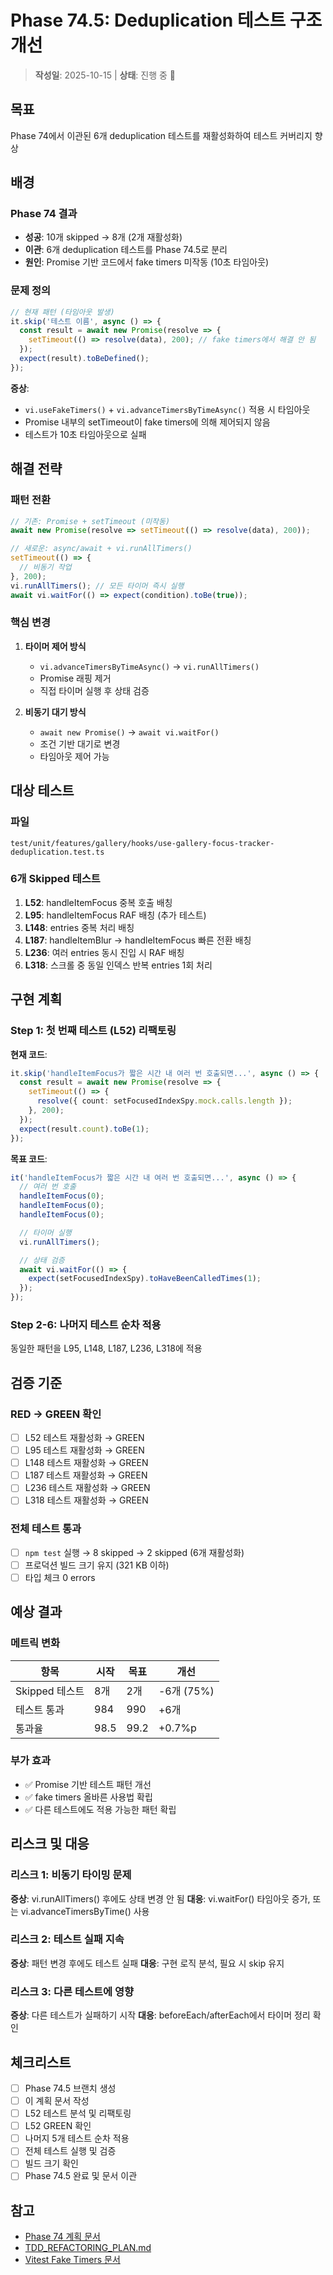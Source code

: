 # Phase 74.5: Deduplication 테스트 구조 개선

> **작성일**: 2025-10-15 | **상태**: 진행 중 🔄

## 목표

Phase 74에서 이관된 6개 deduplication 테스트를 재활성화하여 테스트 커버리지 향상

## 배경

### Phase 74 결과

- **성공**: 10개 skipped → 8개 (2개 재활성화)
- **이관**: 6개 deduplication 테스트를 Phase 74.5로 분리
- **원인**: Promise 기반 코드에서 fake timers 미작동 (10초 타임아웃)

### 문제 정의

```typescript
// 현재 패턴 (타임아웃 발생)
it.skip('테스트 이름', async () => {
  const result = await new Promise(resolve => {
    setTimeout(() => resolve(data), 200); // fake timers에서 해결 안 됨
  });
  expect(result).toBeDefined();
});
```

**증상**:

- `vi.useFakeTimers()` + `vi.advanceTimersByTimeAsync()` 적용 시 타임아웃
- Promise 내부의 setTimeout이 fake timers에 의해 제어되지 않음
- 테스트가 10초 타임아웃으로 실패

## 해결 전략

### 패턴 전환

```typescript
// 기존: Promise + setTimeout (미작동)
await new Promise(resolve => setTimeout(() => resolve(data), 200));

// 새로운: async/await + vi.runAllTimers()
setTimeout(() => {
  // 비동기 작업
}, 200);
vi.runAllTimers(); // 모든 타이머 즉시 실행
await vi.waitFor(() => expect(condition).toBe(true));
```

### 핵심 변경

1. **타이머 제어 방식**
   - `vi.advanceTimersByTimeAsync()` → `vi.runAllTimers()`
   - Promise 래핑 제거
   - 직접 타이머 실행 후 상태 검증

2. **비동기 대기 방식**
   - `await new Promise()` → `await vi.waitFor()`
   - 조건 기반 대기로 변경
   - 타임아웃 제어 가능

## 대상 테스트

### 파일

`test/unit/features/gallery/hooks/use-gallery-focus-tracker-deduplication.test.ts`

### 6개 Skipped 테스트

1. **L52**: handleItemFocus 중복 호출 배칭
2. **L95**: handleItemFocus RAF 배칭 (추가 테스트)
3. **L148**: entries 중복 처리 배칭
4. **L187**: handleItemBlur → handleItemFocus 빠른 전환 배칭
5. **L236**: 여러 entries 동시 진입 시 RAF 배칭
6. **L318**: 스크롤 중 동일 인덱스 반복 entries 1회 처리

## 구현 계획

### Step 1: 첫 번째 테스트 (L52) 리팩토링

**현재 코드**:

```typescript
it.skip('handleItemFocus가 짧은 시간 내 여러 번 호출되면...', async () => {
  const result = await new Promise(resolve => {
    setTimeout(() => {
      resolve({ count: setFocusedIndexSpy.mock.calls.length });
    }, 200);
  });
  expect(result.count).toBe(1);
});
```

**목표 코드**:

```typescript
it('handleItemFocus가 짧은 시간 내 여러 번 호출되면...', async () => {
  // 여러 번 호출
  handleItemFocus(0);
  handleItemFocus(0);
  handleItemFocus(0);

  // 타이머 실행
  vi.runAllTimers();

  // 상태 검증
  await vi.waitFor(() => {
    expect(setFocusedIndexSpy).toHaveBeenCalledTimes(1);
  });
});
```

### Step 2-6: 나머지 테스트 순차 적용

동일한 패턴을 L95, L148, L187, L236, L318에 적용

## 검증 기준

### RED → GREEN 확인

- [ ] L52 테스트 재활성화 → GREEN
- [ ] L95 테스트 재활성화 → GREEN
- [ ] L148 테스트 재활성화 → GREEN
- [ ] L187 테스트 재활성화 → GREEN
- [ ] L236 테스트 재활성화 → GREEN
- [ ] L318 테스트 재활성화 → GREEN

### 전체 테스트 통과

- [ ] `npm test` 실행 → 8 skipped → 2 skipped (6개 재활성화)
- [ ] 프로덕션 빌드 크기 유지 (321 KB 이하)
- [ ] 타입 체크 0 errors

## 예상 결과

### 메트릭 변화

| 항목           | 시작 | 목표 | 개선       |
| -------------- | ---- | ---- | ---------- |
| Skipped 테스트 | 8개  | 2개  | -6개 (75%) |
| 테스트 통과    | 984  | 990  | +6개       |
| 통과율         | 98.5 | 99.2 | +0.7%p     |

### 부가 효과

- ✅ Promise 기반 테스트 패턴 개선
- ✅ fake timers 올바른 사용법 확립
- ✅ 다른 테스트에도 적용 가능한 패턴 확립

## 리스크 및 대응

### 리스크 1: 비동기 타이밍 문제

**증상**: vi.runAllTimers() 후에도 상태 변경 안 됨 **대응**: vi.waitFor()
타임아웃 증가, 또는 vi.advanceTimersByTime() 사용

### 리스크 2: 테스트 실패 지속

**증상**: 패턴 변경 후에도 테스트 실패 **대응**: 구현 로직 분석, 필요 시 skip
유지

### 리스크 3: 다른 테스트에 영향

**증상**: 다른 테스트가 실패하기 시작 **대응**: beforeEach/afterEach에서 타이머
정리 확인

## 체크리스트

- [ ] Phase 74.5 브랜치 생성
- [ ] 이 계획 문서 작성
- [ ] L52 테스트 분석 및 리팩토링
- [ ] L52 GREEN 확인
- [ ] 나머지 5개 테스트 순차 적용
- [ ] 전체 테스트 실행 및 검증
- [ ] 빌드 크기 확인
- [ ] Phase 74.5 완료 및 문서 이관

## 참고

- [Phase 74 계획 문서](./phase-74-skipped-tests.md)
- [TDD_REFACTORING_PLAN.md](./TDD_REFACTORING_PLAN.md)
- [Vitest Fake Timers 문서](https://vitest.dev/api/vi.html#vi-usefaketimers)

